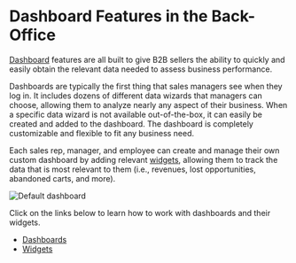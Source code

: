 <!-- meta: description = Instructions on the OroCommerce and OroCRM dashboard features and their widgets management -->

<a id="user-guide-business-intelligence"></a>

<a id="business-intelligence"></a>

# Dashboard Features in the Back-Office

[Dashboard](../../glossary.md#term-Dashboard) features are all built to give B2B sellers the ability to quickly and easily obtain the relevant data needed to assess business performance.

Dashboards are typically the first thing that sales managers see when they log in. It includes dozens of different data wizards that managers can choose, allowing them to analyze nearly any aspect of their business. When a specific data wizard is not available out-of-the-box, it can easily be created and added to the dashboard. The dashboard is completely customizable and flexible to fit any business need.

Each sales rep, manager, and employee can create and manage their own custom dashboard by adding relevant [widgets](widgets/index.md#user-guide-business-intelligence-widgets-explore), allowing them to track the data that is most relevant to them (i.e., revenues, lost opportunities, abandoned carts, and more).

![Default dashboard](user/img/dashboards/dashboards_0.png)

Click on the links below to learn how to work with dashboards and their widgets.

* [Dashboards](dashboards.md)
* [Widgets](widgets/index.md)
